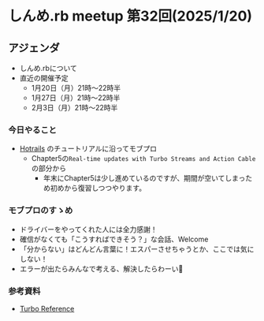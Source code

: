 # しんめ.rb meetup 第32回(2025/1/20)

## アジェンダ

- しんめ.rbについて
- 直近の開催予定
  - 1月20日（月）21時〜22時半
  - 1月27日（月）21時〜22時半
  - 2月3日（月）21時〜22時半

### 今日やること

- [Hotrails](https://www.hotrails.dev/) のチュートリアルに沿ってモブプロ
  - Chapter5の`Real-time updates with Turbo Streams and Action Cable`の部分から
    - 年末にChapter5は少し進めているのですが、期間が空いてしまっため初めから復習しつつやります。

### モブプロのすゝめ

- ドライバーをやってくれた人には全力感謝！
- 確信がなくても「こうすればできそう？」な会話、Welcome
- 「分からない」はどんどん言葉に！エスパーさせちゃうとか、ここでは気にしない！
- エラーが出たらみんなで考える、解決したらわーい🙌

### 参考資料

- [Turbo Reference](https://turbo.hotwired.dev/reference/drive)

